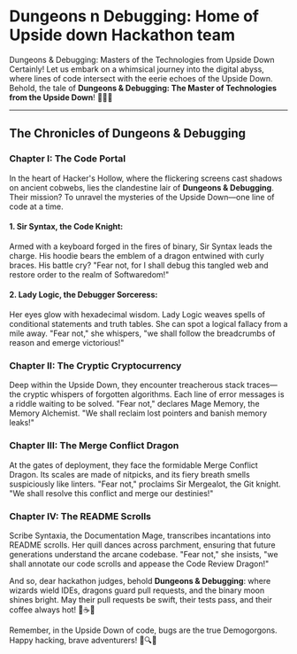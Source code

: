 # Dungeons n Debugging: Home of Upside down Hackathon team
Dungeons &amp; Debugging: Masters of the Technologies from Upside Down
Certainly! Let us embark on a whimsical journey into the digital abyss, where lines of code intersect with the eerie echoes of the Upside Down. Behold, the tale of **Dungeons & Debugging: The Master of Technologies from the Upside Down**! 🚀🔮👾

---

## **The Chronicles of Dungeons & Debugging**

### **Chapter I: The Code Portal**

In the heart of Hacker's Hollow, where the flickering screens cast shadows on ancient cobwebs, lies the clandestine lair of **Dungeons & Debugging**. Their mission? To unravel the mysteries of the Upside Down—one line of code at a time.

#### **1. Sir Syntax, the Code Knight:**
Armed with a keyboard forged in the fires of binary, Sir Syntax leads the charge. His hoodie bears the emblem of a dragon entwined with curly braces. His battle cry? "Fear not, for I shall debug this tangled web and restore order to the realm of Softwaredom!"

#### **2. Lady Logic, the Debugger Sorceress:**
Her eyes glow with hexadecimal wisdom. Lady Logic weaves spells of conditional statements and truth tables. She can spot a logical fallacy from a mile away. "Fear not," she whispers, "we shall follow the breadcrumbs of reason and emerge victorious!"

### **Chapter II: The Cryptic Cryptocurrency**

Deep within the Upside Down, they encounter treacherous stack traces—the cryptic whispers of forgotten algorithms. Each line of error messages is a riddle waiting to be solved. "Fear not," declares Mage Memory, the Memory Alchemist. "We shall reclaim lost pointers and banish memory leaks!"

### **Chapter III: The Merge Conflict Dragon**

At the gates of deployment, they face the formidable Merge Conflict Dragon. Its scales are made of nitpicks, and its fiery breath smells suspiciously like linters. "Fear not," proclaims Sir Mergealot, the Git knight. "We shall resolve this conflict and merge our destinies!"

### **Chapter IV: The README Scrolls**

Scribe Syntaxia, the Documentation Mage, transcribes incantations into README scrolls. Her quill dances across parchment, ensuring that future generations understand the arcane codebase. "Fear not," she insists, "we shall annotate our code scrolls and appease the Code Review Dragon!"

And so, dear hackathon judges, behold **Dungeons & Debugging**: where wizards wield IDEs, dragons guard pull requests, and the binary moon shines bright. May their pull requests be swift, their tests pass, and their coffee always hot! 🌟☕✨

Remember, in the Upside Down of code, bugs are the true Demogorgons. Happy hacking, brave adventurers! 🚀🔍🌌

